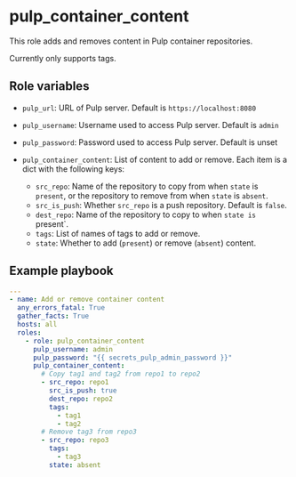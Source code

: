 pulp_container_content
======================

This role adds and removes content in Pulp container repositories.

Currently only supports tags.

Role variables
--------------

* `pulp_url`: URL of Pulp server. Default is `https://localhost:8080`
* `pulp_username`: Username used to access Pulp server. Default is `admin`
* `pulp_password`: Password used to access Pulp server. Default is unset
* `pulp_container_content`: List of content to add or remove. Each item is a dict with the following keys:

  * `src_repo`: Name of the repository to copy from when `state` is `present`,
    or the repository to remove from when `state` is `absent`.
  * `src_is_push`: Whether `src_repo` is a push repository. Default is `false`.
  * `dest_repo`: Name of the repository to copy to when `state is `present`.
  * `tags`: List of names of tags to add or remove.
  * `state`: Whether to add (`present`) or remove (`absent`) content.

Example playbook
----------------

```yaml
---
- name: Add or remove container content
  any_errors_fatal: True
  gather_facts: True
  hosts: all
  roles:
    - role: pulp_container_content
      pulp_username: admin
      pulp_password: "{{ secrets_pulp_admin_password }}"
      pulp_container_content:
        # Copy tag1 and tag2 from repo1 to repo2
        - src_repo: repo1
          src_is_push: true
          dest_repo: repo2
          tags:
            - tag1
            - tag2
        # Remove tag3 from repo3
        - src_repo: repo3
          tags:
            - tag3
          state: absent
```
